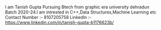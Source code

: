 I am Tanish Gupta
Pursuing Btech from graphic era university dehradun Batch 2020-24.I am intrested in C++,Data Structures,Machine Learning etc
Contact Number :- 8107205758
LinkedIn :- https://www.linkedin.com/in/tanish-gupta-b1176623b/
